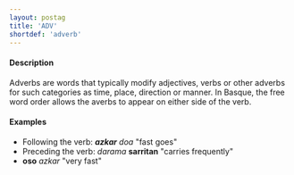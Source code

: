 ```yaml
---
layout: postag
title: 'ADV'
shortdef: 'adverb'
---
```


#### Description
Adverbs are words that typically modify adjectives, verbs or other adverbs for such categories as time, place, direction or manner. In Basque, the free word order allows the averbs to appear on either side of the verb.

#### Examples

* Following the verb: <b>_azkar_</b> _doa_  "fast goes"   
* Preceding the verb:  _darama_ <b>sarritan</b>  "carries frequently"
* <b>oso</b> _azkar_  "very fast"
<!-- Interlanguage links updated Ne 5. května 2024, 18:19:33 CEST -->
